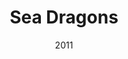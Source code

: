 ---
title: Sea Dragons
_img: sea-dragons.jpg
size: 13 x 13 inches, Framed
medium: Ink on 140-pound Watercolor Paper
date: 2011
_render: false
---